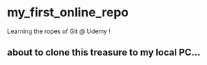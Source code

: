 # my_first_online_repo
Learning the ropes of Git @ Udemy !
## about to clone this treasure to my local PC...
